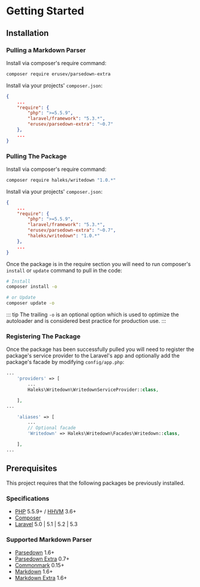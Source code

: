 # Getting Started

## Installation

### Pulling a Markdown Parser

Install via composer's require command:
```bash
composer require erusev/parsedown-extra
```

Install via your projects' `composer.json`:
```json
{
    ...
    "require": {
        "php": ">=5.5.9",
        "laravel/framework": "5.3.*",
        "erusev/parsedown-extra": "~0.7"
    },
    ...
}
```

### Pulling The Package

Install via composer's require command:
```bash
composer require haleks/writedown "1.0.*"
```

Install via your projects' `composer.json`:
```json
{
    ...
    "require": {
        "php": ">=5.5.9",
        "laravel/framework": "5.3.*",
        "erusev/parsedown-extra": "~0.7",
        "haleks/writedown": "1.0.*"
    },
    ...
}
```

Once the package is in the require section you will need to run composer's `install` or `update` command to pull in the code:
```bash
# Install
composer install -o

# or Update
composer update -o
```

::: tip
The trailing `-o` is an optional option which is used to optimize the autoloader and is considered best practice for production use.
:::

### Registering The Package

Once the package has been successfully pulled you will need to register the package's service provider to the Laravel's app and optionally add the package's facade by modifying `config/app.php`:

```php
...
    'providers' => [
        ...
        Haleks\Writedown\WritedownServiceProvider::class,

    ],
...

    'aliases' => [
        ...
        // Optional facade
        'Writedown' => Haleks\Writedown\Facades\Writedown::class,

    ],
...
```

## Prerequisites

This project requires that the following packages be previously installed.

### Specifications

- [PHP](https://php.net) 5.5.9+ / [HHVM](http://hhvm.com) 3.6+
- [Composer](https://github.com/composer/composer)
- [Laravel](https://laravel.com/docs/5.3/installation) 5.0 | 5.1 | 5.2 | 5.3

### Supported Markdown Parser

- [Parsedown](http://parsedown.org) 1.6+
- [Parsedown Extra](http://parsedown.org/extra/) 0.7+
- [Commonmark](http://commonmark.thephpleague.com) 0.15+
- [Markdown](http://michelf.ca/projects/php-markdown/) 1.6+
- [Markdown Extra](https://michelf.ca/projects/php-markdown/extra/) 1.6+
